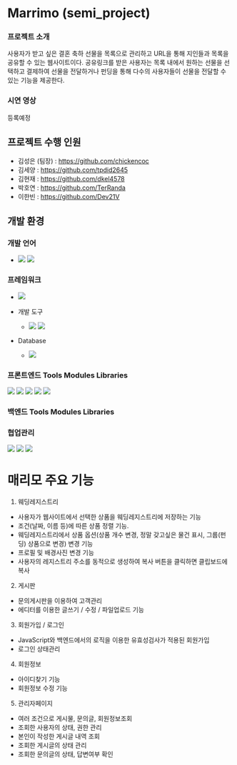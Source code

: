 # Marrimo (semi_project)
### 프로젝트 소개
사용자가 받고 싶은 결혼 축하 선물을 목록으로 관리하고 URL을 통해 지인들과 목록을 공유할 수 있는 웹사이트이다.
공유링크를 받은 사용자는 목록 내에서 원하는 선물을 선택하고 결제하여 선물을 전달하거나 펀딩을 통해 다수의 사용자들이 선물을 전달할 수 있는 기능을 제공한다.

### 시연 영상
등록예정

## 프로젝트 수행 인원
* 김성은 (팀장) : https://github.com/chickencoc <br />
* 김세양 : https://github.com/tpdid2645 <br />
* 김현재 : https://github.com/dkel4578 <br />
* 박호연 : https://github.com/TerRanda <br />
* 이한빈 : https://github.com/Dev21V <br />

## 개발 환경
### 개발 언어
* <img src="https://img.shields.io/badge/Java-007396?style=flat&logo=Conda-Forge&logoColor=white" /> <img src="https://img.shields.io/badge/JavaScript-F7DF1E?style=flat&logo=JavaScript&logoColor=white" />
  
### 프레임워크
* <img src="https://img.shields.io/badge/springboot-6DB33F?style=flat&logo=springboot&logoColor=white"/>

* 개발 도구
  * <img src="https://img.shields.io/badge/eclipseide-2C2255?style=flat&logo=eclipseide&logoColor=white"/> <img src="https://img.shields.io/badge/visualstudiocode-007ACC?style=flat&logo=visualstudiocode&logoColor=white"/>

* Database
  * <img src="https://img.shields.io/badge/mysql-4479A1?style=flat&logo=mysql&logoColor=white" />

<h3>프론트엔드 Tools Modules Libraries</h3>
<img src="https://img.shields.io/badge/JSP-E34F26?style=flat&logo=JSP&logoColor=white"/>
<img src="https://img.shields.io/badge/html5-E34F26?style=flat&logo=html5&logoColor=white"/>
<img src="https://img.shields.io/badge/CSS3-1572B6?style=flat&logo=CSS3&logoColor=white" />

<img src="https://img.shields.io/badge/vuedotjs-4FC08D?style=flat&logo=vuedotjs&logoColor=white" />
<img src="https://img.shields.io/badge/jquery-0769AD?style=flat&logo=jquery&logoColor=white" />



<h3>백엔드 Tools Modules Libraries</h3>






<h3>협업관리</h3>
<img src="https://img.shields.io/badge/Git-000000?style=flat&logo=git&logoColor=white" />
<img src="https://img.shields.io/badge/GitHub-000000?style=flat&logo=github&logoColor=white" />
<img src="https://img.shields.io/badge/Figma-F05032?style=flat&logo=figma&logoColor=white" />





# 매리모 주요 기능
1. 웨딩레지스트리
 - 사용자가 웹사이트에서 선택한 상품을 웨딩레지스트리에 저장하는 기능
 - 조건(날짜, 이름 등)에 따른 상품 정렬 기능.
 - 웨딩레지스트리에서 상품 옵션(상품 개수 변경, 정말 갖고싶은 물건 표시, 그룹(펀딩) 상품으로 변경) 변경 기능
 - 프로필 및 배경사진 변경 기능
 - 사용자의 레지스트리 주소를 동적으로 생성하여 복사 버튼을 클릭하면 클립보드에 복사
2. 게시판
- 문의게시판을 이용하여 고객관리
- 에디터를 이용한 글쓰기 / 수정 / 파일업로드 기능
3. 회원가입 / 로그인
- JavaScript와 백엔드에서의 로직을 이용한 유효성검사가 적용된 회원가입
- 로그인 상태관리
4. 회원정보
- 아이디찾기 기능
- 회원정보 수정 기능
5. 관리자페이지
- 여러 조건으로 게시물, 문의글, 회원정보조회
- 조회한 사용자의 상태, 권한 관리
- 본인이 작성한 게시글 내역 조회
- 조회한 게시글의 상태 관리
- 조회한 문의글의 상태, 답변여부 확인
